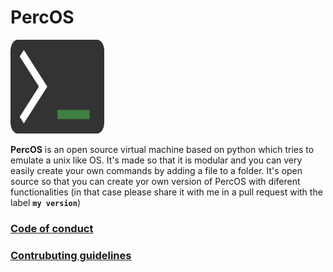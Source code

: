 # PercOS

<img src="PercOS.png" height=150 width=150>

**PercOS** is an open source virtual machine based on python which tries to emulate a unix like OS. It's made so that it is modular and you can very easily create your own commands by adding a file to a folder. It's open source so that you can create yor own version of PercOS with diferent functionalities (in that case please share it with me in a pull request with the label **`my version`**)

### [Code of conduct](CODE_OF_CONDUCT.md)
### [Contrubuting guidelines](CONTRIBUTING.md)
